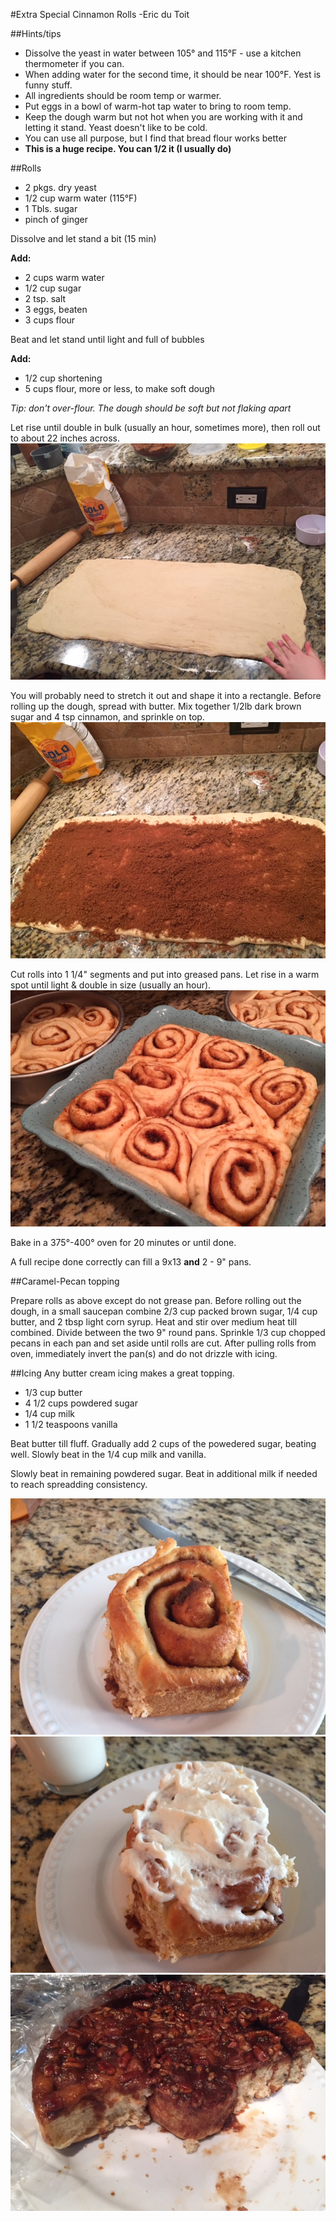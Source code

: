 #Extra Special Cinnamon Rolls
-Eric du Toit

##Hints/tips

* Dissolve the yeast in water between 105° and 115°F - use a kitchen thermometer if you can.  
* When adding water for the second time, it should be near 100°F.  Yest is funny stuff.
* All ingredients should be room temp or warmer.  
* Put eggs in a bowl of warm-hot tap water to bring to room temp.
* Keep the dough warm but not hot when you are working with it and letting it stand.  Yeast doesn't like to be cold.
* You can use all purpose, but I find that bread flour works better
* **This is a huge recipe.  You can 1/2 it (I usually do)** 

##Rolls
* 2 pkgs. dry yeast
* 1/2 cup warm water (115°F)
* 1 Tbls. sugar
* pinch of ginger

Dissolve and let stand a bit (15 min)

**Add:**

* 2 cups warm water
* 1/2 cup sugar
* 2 tsp. salt
* 3 eggs, beaten
* 3 cups flour

Beat and let stand until light and full of bubbles

**Add:**

* 1/2 cup shortening
*  5 cups flour, more or less, to make soft dough

*Tip: don't over-flour.  The dough should be soft but not flaking apart*

Let rise until double in bulk (usually an hour, sometimes more), then roll out to about 22 inches across.  
![Roll out big, but keep the dough thick](images/cinnamon-rolls-01_rolled-out.jpg)

You will probably need to stretch it out and shape it into a rectangle.  Before rolling up the dough, spread with butter.  Mix together 1/2lb dark brown sugar and 4 tsp cinnamon, and sprinkle on top.  
![COVER in Cinnamon / Brown Sugar mix](images/cinnamon-rolls-02_covered-in-cinnamonandsugar.jpg)

Cut rolls into 1 1/4" segments and put into greased pans.  Let rise in a warm spot until light & double in size (usually an hour).  
![Let rise long enough that they fill out the pan](images/cinnamon-rolls-03_after-rising-in-pans.jpg)

Bake in a 375°-400° oven for 20 minutes or until done.

A full recipe done correctly can fill a 9x13 **and** 2 - 9" pans.


##Caramel-Pecan topping

Prepare rolls as above except do not grease pan.  Before rolling out the dough, in a small saucepan combine 2/3 cup packed brown sugar, 1/4 cup butter, and 2 tbsp light corn syrup.  Heat and stir over medium heat till combined.  Divide between the two 9" round pans.  Sprinkle 1/3 cup chopped pecans in each pan and set aside until rolls are cut.  After pulling rolls from oven, immediately invert the pan(s) and do not drizzle with icing.

##Icing
Any butter cream icing makes a great topping.

* 1/3 cup butter
* 4 1/2 cups powdered sugar
* 1/4 cup milk
* 1 1/2 teaspoons vanilla

Beat butter till fluff.  Gradually add 2 cups of the powedered sugar, beating well.  Slowly beat in the 1/4 cup milk and vanilla. 

Slowly beat in remaining powdered sugar.  Beat in additional milk if needed to reach spreadding consistency.

![Flakey](images/cinnamon-rolls-04_done.jpg)
![Add frosting](images/cinnamon-rolls-05_frosted.jpg)
![Caramel Pecan Finished](images/cinnamon-rolls-06_caramel-pecan.jpg)

